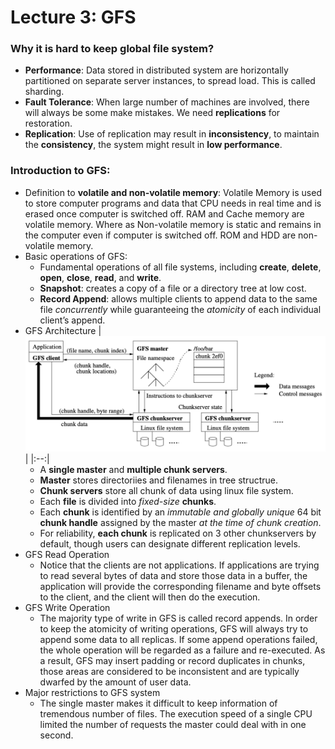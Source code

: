 # Lecture 3: GFS

### Why it is hard to keep global file system?
* **Performance**: Data stored in distributed system are horizontally partitioned on separate server instances, to spread load. This is called sharding.
* **Fault Tolerance**: When large number of machines are involved, there will always be some make mistakes. We need **replications** for restoration.
* **Replication**: Use of replication may result in **inconsistency**, to maintain the **consistency**, the system might result in **low performance**.

### Introduction to GFS:
* Definition to **volatile and non-volatile memory**: Volatile Memory is used to store computer programs and data that CPU needs in real time and is erased once computer is switched off. RAM and Cache memory are volatile memory. Where as Non-volatile memory is static and remains in the computer even if computer is switched off. ROM and HDD are non-volatile memory.
* Basic operations of GFS:
  - Fundamental operations of all file systems, including **create**, **delete**, **open**, **close**, **read**, and **write**.
  - **Snapshot**: creates a copy of a file or a directory tree at low cost. 
  - **Record Append**: allows multiple clients to append data to the same file *concurrently* while guaranteeing the *atomicity* of each individual client’s append.
* GFS Architecture
  | ![Overview of the GFS Architecture](Images/Architecture.png) | 
  |:--:| 
  - A **single master** and **multiple chunk servers**. 
  - **Master** stores directoriies and filenames in tree structrue.
  - **Chunk servers** store all chunk of data using linux file system.
  - Each **file** is divided into *fixed-size* **chunks**.
  - Each **chunk** is identified by an *immutable and globally unique* 64 bit **chunk handle** assigned by the master *at the time of chunk creation*.
  - For reliability, **each chunk** is replicated on 3 other chunkservers by default, though users can designate different replication levels.
* GFS Read Operation
  - Notice that the clients are not applications. If applications are trying to read several bytes of data and store those data in a buffer, the application will provide the corresponding filename and byte offsets to the client, and the client will then do the execution.
* GFS Write Operation
  - The majority type of write in GFS is called record appends. In order to keep the atomicity of writing operations, GFS will always try to append some data to all replicas. If some append operations failed, the whole operation will be regarded as a failure and re-executed. As a result, GFS may insert padding or record duplicates in chunks, those areas are considered to be inconsistent and are typically dwarfed by the amount of user data.
* Major restrictions to GFS system
  - The single master makes it difficult to keep information of tremendous number of files. The execution speed of a single CPU limited the number of requests the master could deal with in one second.
